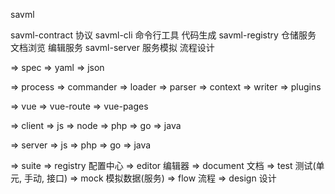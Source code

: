 savml

savml-contract
    协议
savml-cli
    命令行工具
    代码生成
savml-registry
    仓储服务
    文档浏览
    编辑服务
savml-server
    服务模拟
    流程设计

=> spec
    => yaml
    => json

=> process
    => commander
    => loader
    => parser
    => context
    => writer
    => plugins

=> vue
    => vue-route
    => vue-pages

=> client
    => js
    => node
    => php
    => go
    => java

=> server
    => js
    => php
    => go
    => java

=> suite
    => registry 配置中心
    => editor 编辑器
    => document 文档
    => test 测试(单元, 手动, 接口)
    => mock 模拟数据(服务)
    => flow 流程
    => design 设计
